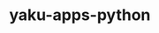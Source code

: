 <!--
SPDX-FileCopyrightText: 2024 grow platform GmbH

SPDX-License-Identifier: MIT
-->

# yaku-apps-python
